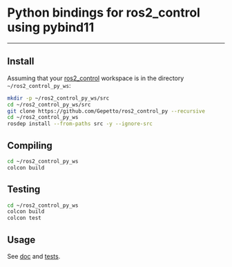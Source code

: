# Python bindings for ros2_control using pybind11

-------------------------------------------------

## Install

Assuming that your [ros2_control](https://github.com/ros-controls/ros2_control) workspace is in the directory `~/ros2_control_py_ws`:

```sh
mkdir -p ~/ros2_control_py_ws/src
cd ~/ros2_control_py_ws/src
git clone https://github.com/Gepetto/ros2_control_py --recursive
cd ~/ros2_control_py_ws
rosdep install --from-paths src -y --ignore-src
```

## Compiling

```sh
cd ~/ros2_control_py_ws
colcon build
```

## Testing

```sh
cd ~/ros2_control_py_ws
colcon build
colcon test
```

## Usage

See [doc](doc/index.rst) and [tests](tests/).
